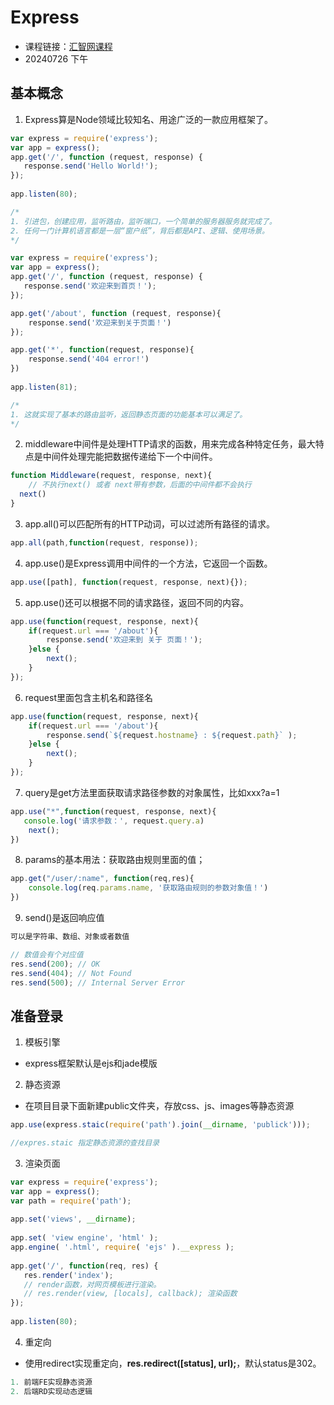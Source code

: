 # Express

* 课程链接：[汇智网课程](http://www.hubwiz.com/class/544db33888dba01ef09d0682)
* 20240726 下午

## 基本概念
1. Express算是Node领域比较知名、用途广泛的一款应用框架了。

```js
var express = require('express');
var app = express();
app.get('/', function (request, response) {  
   response.send('Hello World!');
});
 
app.listen(80);

/*
1. 引进包，创建应用，监听路由，监听端口，一个简单的服务器服务就完成了。
2. 任何一门计算机语言都是一层“窗户纸”，背后都是API、逻辑、使用场景。
*/
```

```js
var express = require('express');
var app = express();
app.get('/', function (request, response) {  
   response.send('欢迎来到首页！');
});

app.get('/about', function (request, response){
	response.send('欢迎来到关于页面！')
});

app.get('*', function(request, response){
	response.send('404 error!')
})
 
app.listen(81);

/*
1. 这就实现了基本的路由监听，返回静态页面的功能基本可以满足了。
*/
```

2. middleware中间件是处理HTTP请求的函数，用来完成各种特定任务，最大特点是中间件处理完能把数据传递给下一个中间件。

```js
function Middleware(request, response, next){
	// 不执行next() 或者 next带有参数，后面的中间件都不会执行
  next()
}
```

3. app.all()可以匹配所有的HTTP动词，可以过滤所有路径的请求。
```js
app.all(path,function(request, response));
```

4. app.use()是Express调用中间件的一个方法，它返回一个函数。
```js
app.use([path], function(request, response, next){});
```

5. app.use()还可以根据不同的请求路径，返回不同的内容。

```js
app.use(function(request, response, next){
	if(request.url === '/about'){
    	response.send('欢迎来到 关于 页面！');
    }else {
    	next();	
    }
});
```

6. request里面包含主机名和路径名
```js
app.use(function(request, response, next){
	if(request.url === '/about'){
    	response.send(`${request.hostname} : ${request.path}` );
    }else {
    	next();	
    }
});
```

7. query是get方法里面获取请求路径参数的对象属性，比如xxx?a=1
```js
app.use("*",function(request, response, next){
   console.log('请求参数：', request.query.a)
	next();	
})
```

8. params的基本用法：获取路由规则里面的值；
```js
app.get("/user/:name", function(req,res){
	console.log(req.params.name, '获取路由规则的参数对象值！')
})
```

9. send()是返回响应值
```js
可以是字符串、数组、对象或者数值

// 数值会有个对应值
res.send(200); // OK
res.send(404); // Not Found
res.send(500); // Internal Server Error
```

## 准备登录

1. 模板引擎
* express框架默认是ejs和jade模版

2. 静态资源
* 在项目目录下面新建public文件夹，存放css、js、images等静态资源
```js
app.use(express.staic(require('path').join(__dirname, 'publick')));

//expres.staic 指定静态资源的查找目录
```

3. 渲染页面
```js
var express = require('express');
var app = express();
var path = require('path');
 
app.set('views', __dirname);
 
app.set( 'view engine', 'html' );
app.engine( '.html', require( 'ejs' ).__express );
 
app.get('/', function(req, res) {
   res.render('index');
   // render函数，对网页模板进行渲染。
   // res.render(view, [locals], callback); 渲染函数
});
 
app.listen(80);
```

4. 重定向
* 使用redirect实现重定向，**res.redirect([status], url);**，默认status是302。

```js
1. 前端FE实现静态资源
2. 后端RD实现动态逻辑
```
